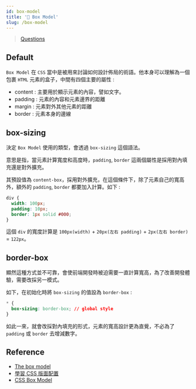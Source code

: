 ```yaml
---
id: box-model
title: '📜 Box Model'
slug: /box-model
---
```


> [Questions](../collection.md#⚙️-CSS--World)

## Default

`Box Model` 在 `CSS` 當中是被用來討論如何設計佈局的術語。他本身可以理解為一個包裹 `HTML` 元素的盒子，中間有四個主要的屬性 :

- content : 主要用於顯示元素的內容，譬如文字。
- padding : 元素的內容和元素邊界的距離
- margin : 元素對外其他元素的距離
- border : 元素本身的邊線

## box-sizing

決定 `Box Model` 使用的類型，會透過 `box-sizing` 這個語法。

意思是指，當元素計算寬度和高度時，`padding`, `border` 這兩個屬性是採用對內填充還是對外擴充。

其預設值為 `content-box`，採用對外擴充，在這個條件下，除了元素自己的寬高外，額外的 `padding`, `border` 都要加入計算。如下 :

```css
div {
  width: 100px;
  padding: 10px;
  border: 1px solid #000;
}
```

這個 `div` 的寬度計算是 `100px(width)` + `20px(左右 padding)` + `2px(左右 border)` = `122px`。

## border-box

顯然這種方式並不可靠，會使前端開發時被迫需要一直計算寬高，為了改善開發體驗，需要改採另一模式。

如下，在初始化時將 `box-sizing` 的值設為 `border-box` :

```css
* {
  box-sizing: border-box; // global style
}
```

如此一來，就會改採對內填充的形式，元素的寬高設計更為直覺，不必為了 `padding` 或 `border` 去增減數字。

## Reference

- [The box model](https://developer.mozilla.org/en-US/docs/Learn/CSS/Building_blocks/The_box_model)
- [學習 CSS 版面配置](https://zh-tw.learnlayout.com/box-sizing.html)
- [CSS Box Model](https://www.w3schools.com/css/css_boxmodel.asp)

